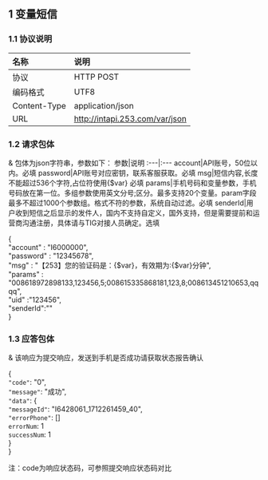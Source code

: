 

## 1 变量短信

### 1.1 协议说明
名称|说明
:---|:---
协议|HTTP POST
编码格式|UTF8
Content-Type|application/json
URL| http://intapi.253.com/var/json 

### 1.2 请求包体

& 包体为json字符串，参数如下：
参数|说明
:---|:---
account|API账号，50位以内。必填
password|API账号对应密钥，联系客服获取。必填
msg|短信内容,长度不能超过536个字符,占位符使用{$var}  必填
params|手机号码和变量参数，手机号码放在第一位。多组参数使用英文分号;区分。最多支持20个变量。param字段最多不超过1000个参数组。格式不符的参数，系统自动过滤。必填
senderId|用户收到短信之后显示的发件人，国内不支持自定义，国外支持，但是需要提前和运营商沟通注册，具体请与TIG对接人员确定。选填

 {<br/>
     "account" : "I6000000", <br/>
     "password" : "12345678",<br/>
     "msg" : "【253】您的验证码是：{$var}，有效期为:{$var}分钟",<br/>
     "params" : "008618972898133,123456,5;008615335868181,123,8;008613451210653,qqqq",<br/>
     "uid" :"123456",<br/>
     "senderId":"" <br/>
 }<br/>

 
 ### 1.3 应答包体
 
 & 该响应为提交响应，发送到手机是否成功请获取状态报告确认
 
  {<br/>
    `"code"`: "0",<br/>
    `"message"`: "成功",<br/>
    `"data"`: {<br/>
        `"messageId"`: "I6428061_1712261459_40",<br/>
         `"errorPhone"`: []<br/>
         `errorNum`: 1<br/>
         `successNum`: 1<br/>
    }<br/>
}<br/>
 
 注：code为响应状态码，可参照提交响应状态码对比
